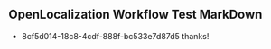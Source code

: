 ## OpenLocalization Workflow Test MarkDown
* 8cf5d014-18c8-4cdf-888f-bc533e7d87d5 thanks!

<!--HONumber=Aug16_HO1-->


